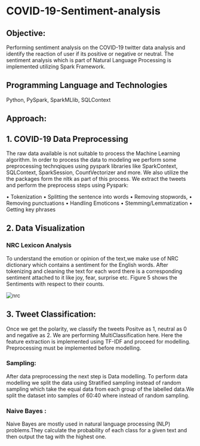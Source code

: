 # COVID-19-Sentiment-analysis

## Objective:
Performing sentiment analysis on the COVID-19 twitter data analysis and identify the reaction of user if its positive or negative or neutral. 
The sentiment analysis which is part of Natural Language Processing is implemented utilizing Spark Framework.

## Programming Language and Technologies
Python, PySpark, SparkMLlib, SQLContext

## Approach:

## 1.	COVID-19 Data Preprocessing

The raw data available is not suitable to process the Machine Learning algorithm. In order to process the data to modeling we perform some preprocessing technqiques using pyspark libraries like SparkContext, SQLContext, SparkSession, CountVectorizer and more. We also utilize the the packages form the nltk as part of this process. We extract the tweets and perform the preprocess steps using Pyspark:

•	Tokenization
•	Splitting the sentence into words
•	Removing stopwords,
•	Removing punctuations
•	Handling Emoticons
•	Stemming/Lemmatization
•	Getting key phrases

## 2. Data Visualization

### NRC Lexicon Analysis

To understand the emotion or opinion of the text,we make use of NRC dictionary which contains a sentiment for the English words. After tokenizing and cleaning the 
text for each word there is a corresponding sentiment attached to it like joy, fear, surprise etc. Figure 5 shows the Sentiments with respect to their counts. 


![nrc](https://user-images.githubusercontent.com/57431137/97067908-b91b9a80-1590-11eb-90b8-8a646a54c6d0.png)


## 3. Tweet Classification:

Once we get the polarity, we classify the tweets Positve as 1, neutral as 0 and negative as 2. We are performing MultiClassification here. Here the feature extraction is implemented using TF-IDF and proceed for modelling. Preprocessing must be implemented before modelling.

### Sampling:
After data preprocessing the next step is Data modelling. To perform data modelling we split the data using Stratified sampling instead of random sampling which take the equal data from each group of the labelled data.We split the dataset into samples of 60:40 where instead of random sampling.

### Naive Bayes :
Naive Bayes are mostly used in natural language processing (NLP) problems.They calculate the probability of each class for a given text and then output the tag with the highest one. 
